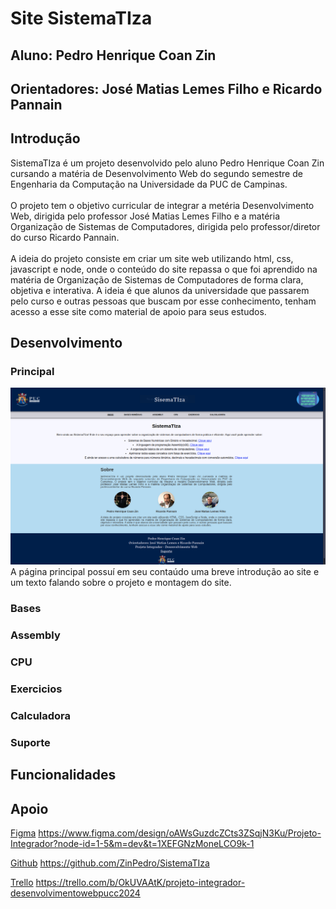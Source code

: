 # **Site SistemaTIza**
## Aluno: Pedro Henrique Coan Zin
## Orientadores: José Matias Lemes Filho e Ricardo Pannain

## Introdução

  SistemaTIza é um projeto desenvolvido pelo aluno Pedro Henrique Coan Zin cursando a matéria de Desenvolvimento Web do segundo semestre de Engenharia da Computação na Universidade da PUC de Campinas. <br>
  <br>
  O projeto tem o objetivo curricular de integrar a metéria Desenvolvimento Web, dirigida pelo professor José Matias Lemes Filho e a matéria Organização de Sistemas de Computadores, dirigida pelo professor/diretor do curso Ricardo Pannain. <br>
  <br>
  A ideia do projeto consiste em criar um site web utilizando html, css, javascript e node, onde o conteúdo do site repassa o que foi aprendido na matéria de Organização de Sistemas de Computadores de forma clara, objetiva e interativa. A ideia é que alunos da universidade que passarem pelo curso e outras pessoas que buscam por esse conhecimento, tenham acesso a esse site como material de apoio para seus estudos. <br>

## Desenvolvimento

  ### Principal
  <img src="images/Readme/Principal.png" alt="Print Página Principal do Site">
    A página principal possuí em seu contaúdo uma breve introdução ao site e um texto falando sobre o projeto e montagem do site.

  ### Bases



  ### Assembly



  ### CPU



  ### Exercicios



  ### Calculadora



  ### Suporte



## Funcionalidades

## Apoio 

  [Figma](https://www.figma.com/design/oAWsGuzdcZCts3ZSqjN3Ku/Projeto-Integrador?node-id=1-5&m=dev&t=1XEFGNzMoneLCO9k-1) 
  https://www.figma.com/design/oAWsGuzdcZCts3ZSqjN3Ku/Projeto-Integrador?node-id=1-5&m=dev&t=1XEFGNzMoneLCO9k-1

  [Github](https://github.com/ZinPedro/SistemaTIza)
  https://github.com/ZinPedro/SistemaTIza
  
  [Trello](https://trello.com/b/OkUVAAtK/projeto-integrador-desenvolvimentowebpucc2024)
  https://trello.com/b/OkUVAAtK/projeto-integrador-desenvolvimentowebpucc2024
